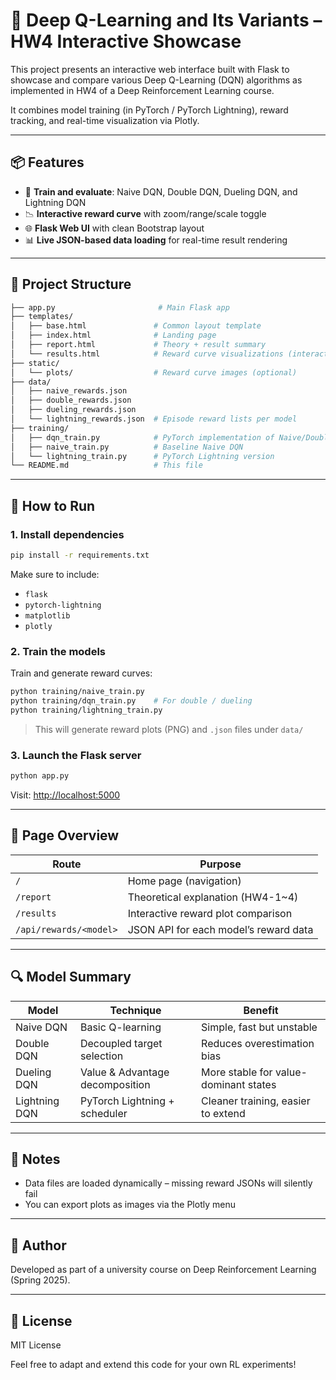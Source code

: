 # 🧠 Deep Q-Learning and Its Variants – HW4 Interactive Showcase

This project presents an interactive web interface built with Flask to showcase and compare various Deep Q-Learning (DQN) algorithms as implemented in HW4 of a Deep Reinforcement Learning course.

It combines model training (in PyTorch / PyTorch Lightning), reward tracking, and real-time visualization via Plotly.

---

## 📦 Features

-   🧪 **Train and evaluate**: Naive DQN, Double DQN, Dueling DQN, and Lightning DQN
-   📉 **Interactive reward curve** with zoom/range/scale toggle
-   🌐 **Flask Web UI** with clean Bootstrap layout
-   📊 **Live JSON-based data loading** for real-time result rendering

---

## 📁 Project Structure

```bash
├── app.py                       # Main Flask app
├── templates/
│   ├── base.html               # Common layout template
│   ├── index.html              # Landing page
│   ├── report.html             # Theory + result summary
│   └── results.html            # Reward curve visualizations (interactive)
├── static/
│   └── plots/                  # Reward curve images (optional)
├── data/
│   ├── naive_rewards.json
│   ├── double_rewards.json
│   ├── dueling_rewards.json
│   └── lightning_rewards.json  # Episode reward lists per model
├── training/
│   ├── dqn_train.py            # PyTorch implementation of Naive/Double/Dueling
│   ├── naive_train.py          # Baseline Naive DQN
│   └── lightning_train.py      # PyTorch Lightning version
└── README.md                   # This file
```

---

## 🚀 How to Run

### 1. Install dependencies

```bash
pip install -r requirements.txt
```

Make sure to include:

-   `flask`
-   `pytorch-lightning`
-   `matplotlib`
-   `plotly`

### 2. Train the models

Train and generate reward curves:

```bash
python training/naive_train.py
python training/dqn_train.py    # For double / dueling
python training/lightning_train.py
```

> This will generate reward plots (PNG) and `.json` files under `data/`

### 3. Launch the Flask server

```bash
python app.py
```

Visit: [http://localhost:5000](http://localhost:5000)

---

## 📄 Page Overview

| Route                  | Purpose                               |
| ---------------------- | ------------------------------------- |
| `/`                    | Home page (navigation)                |
| `/report`              | Theoretical explanation (HW4-1~4)     |
| `/results`             | Interactive reward plot comparison    |
| `/api/rewards/<model>` | JSON API for each model’s reward data |

---

## 🔍 Model Summary

| Model         | Technique                       | Benefit                               |
| ------------- | ------------------------------- | ------------------------------------- |
| Naive DQN     | Basic Q-learning                | Simple, fast but unstable             |
| Double DQN    | Decoupled target selection      | Reduces overestimation bias           |
| Dueling DQN   | Value & Advantage decomposition | More stable for value-dominant states |
| Lightning DQN | PyTorch Lightning + scheduler   | Cleaner training, easier to extend    |

---

## 📌 Notes

-   Data files are loaded dynamically – missing reward JSONs will silently fail
-   You can export plots as images via the Plotly menu

---

## 🤖 Author

Developed as part of a university course on Deep Reinforcement Learning (Spring 2025).

---

## 🧠 License

MIT License

Feel free to adapt and extend this code for your own RL experiments!
